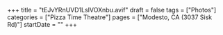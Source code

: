 +++
title = "tEJvYRnUVD1LsIVOXnbu.avif"
draft = false
tags = ["Photos"]
categories = ["Pizza Time Theatre"]
pages = ["Modesto, CA (3037 Sisk Rd)"]
startDate = ""
+++
